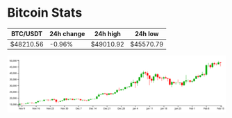 # Bitcoin Stats

BTC/USDT|24h change|24h high|24h low|
|---|---|---|---|
|$48210.56|-0.96%|$49010.92|$45570.79|

<img src="./chart.svg">
